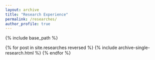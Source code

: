 ```yaml
---
layout: archive
title: "Research Experience"
permalink: /researches/
author_profile: true
---
```


{% include base_path %}

{% for post in site.researches reversed %}
  {% include archive-single-research.html %}
{% endfor %}
